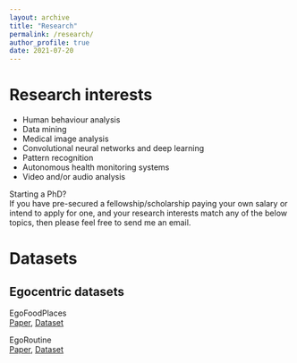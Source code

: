 ```yaml
---
layout: archive
title: "Research"
permalink: /research/
author_profile: true
date: 2021-07-20
---
```

 
# Research interests

* Human behaviour analysis 
* Data mining
* Medical image analysis 
* Convolutional neural networks and deep learning
* Pattern recognition
* Autonomous health monitoring systems
* Video and/or audio analysis

Starting a PhD? <br>
If you have pre-secured a fellowship/scholarship paying your own salary or intend to apply for one, and your research interests match any of the below topics, then please feel free to send me an email.



# Datasets 

## Egocentric datasets

EgoFoodPlaces <br>
<u><a href="https://pubmed.ncbi.nlm.nih.gov/31199277/">Paper</a></u>, <u><a href="https://pubmed.ncbi.nlm.nih.gov/31199277/">Dataset</a></u> <br>

EgoRoutine <br>
<u><a href="https://www.sciencedirect.com/science/article/pii/S0031320320301333">Paper</a></u>, <u><a href="https://www.sciencedirect.com/science/article/pii/S0031320320301333">Dataset</a></u> <br>
